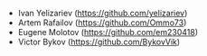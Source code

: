 - Ivan Yelizariev (https://github.com/yelizariev)
- Artem Rafailov (https://github.com/Ommo73)
- Eugene Molotov (https://github.com/em230418)
- Victor Bykov (https://github.com/BykovVik)
